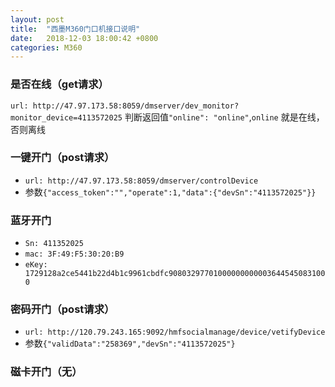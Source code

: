 ```yaml
---
layout: post
title:  "西墨M360门口机接口说明"
date:   2018-12-03 18:00:42 +0800
categories: M360
---
```

### 是否在线（get请求）
`url: http://47.97.173.58:8059/dmserver/dev_monitor?monitor_device=4113572025`
判断返回值`"online": "online"`,`online` 就是在线，否则离线

### 一键开门（post请求）
* `url: http://47.97.173.58:8059/dmserver/controlDevice`
*  参数`{"access_token":"","operate":1,"data":{"devSn":"4113572025"}}`

### 蓝牙开门
* `Sn: 411352025`
* `mac: 3F:49:F5:30:20:B9`
* `eKey: 1729128a2ce5441b22d4b1c9961cbdfc908032977010000000000036445450831000`

### 密码开门（post请求）
* `url: http://120.79.243.165:9092/hmfsocialmanage/device/vetifyDevice`
* 参数`{"validData":"258369","devSn":"4113572025"}`


### 磁卡开门（无）

